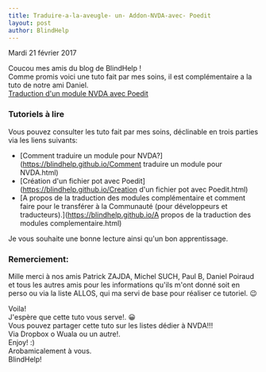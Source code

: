 ```yaml
---
title: Traduire-a-la-aveugle- un- Addon-NVDA-avec- Poedit
layout: post
author: BlindHelp
---
```


<footer>Mardi    21 février 2017</footer>

Coucou mes amis du blog de BlindHelp !  
Comme promis voici une tuto fait par mes soins, il est complémentaire  a la tuto de notre ami Daniel.                 
[Traduction d'un module NVDA avec Poedit](http://angouleme.avh.asso.fr/fichesinfo/fiches_nvda/logiciels_divers/poedit.htm)

### Tutoriels à lire ###

Vous pouvez consulter  les tuto fait par mes soins, déclinable en trois parties via les liens suivants:       

* [Comment traduire un module pour NVDA?](https://blindhelp.github.io/Comment traduire un module pour NVDA.html)
* [Création d'un fichier pot avec Poedit](https://blindhelp.github.io/Creation d'un fichier pot avec Poedit.html)
* [A propos de la traduction des modules complémentaire et comment faire pour le transférer à la Communauté (pour développeurs et traducteurs).](https://blindhelp.github.io/A propos de la traduction des modules complementaire.html)

Je vous souhaite une bonne lecture ainsi qu'un bon apprentissage.            

### Remerciement:

Mille merci à nos amis Patrick ZAJDA, Michel SUCH, Paul B, Daniel Poiraud  et tous les autres amis pour les informations qu'ils m'ont donné soit en perso ou via la liste ALLOS, qui ma servi de base pour réaliser ce tutoriel. 😉              

Voila!             
J'espère que cette tuto vous serve!. 😀             
Vous pouvez partager cette tuto sur les listes dédier à NVDA!!!            
Via Dropbox o Wuala ou un autre!.               
Enjoy!          :)              
Arobamicalement à vous.          
BlindHelp!            